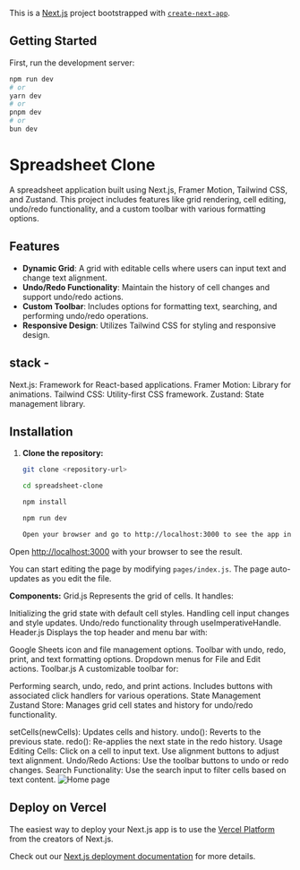 This is a [Next.js](https://nextjs.org/) project bootstrapped with [`create-next-app`](https://github.com/vercel/next.js/tree/canary/packages/create-next-app).

## Getting Started

First, run the development server:

```bash
npm run dev
# or
yarn dev
# or
pnpm dev
# or
bun dev
```
# Spreadsheet Clone

A spreadsheet application built using Next.js, Framer Motion, Tailwind CSS, and Zustand. This project includes features like grid rendering, cell editing, undo/redo functionality, and a custom toolbar with various formatting options.

## Features

- **Dynamic Grid**: A grid with editable cells where users can input text and change text alignment.
- **Undo/Redo Functionality**: Maintain the history of cell changes and support undo/redo actions.
- **Custom Toolbar**: Includes options for formatting text, searching, and performing undo/redo operations.
- **Responsive Design**: Utilizes Tailwind CSS for styling and responsive design.

## stack -
Next.js: Framework for React-based applications.
Framer Motion: Library for animations.
Tailwind CSS: Utility-first CSS framework.
Zustand: State management library.

## Installation

1. **Clone the repository:**

   ```bash
   git clone <repository-url>

   cd spreadsheet-clone

   npm install

   npm run dev

   Open your browser and go to http://localhost:3000 to see the app in action.


Open [http://localhost:3000](http://localhost:3000) with your browser to see the result.

You can start editing the page by modifying `pages/index.js`. The page auto-updates as you edit the file.

**Components:**
Grid.js
Represents the grid of cells. It handles:

Initializing the grid state with default cell styles.
Handling cell input changes and style updates.
Undo/redo functionality through useImperativeHandle.
Header.js
Displays the top header and menu bar with:

Google Sheets icon and file management options.
Toolbar with undo, redo, print, and text formatting options.
Dropdown menus for File and Edit actions.
Toolbar.js
A customizable toolbar for:

Performing search, undo, redo, and print actions.
Includes buttons with associated click handlers for various operations.
State Management
Zustand Store: Manages grid cell states and history for undo/redo functionality.

setCells(newCells): Updates cells and history.
undo(): Reverts to the previous state.
redo(): Re-applies the next state in the redo history.
Usage
Editing Cells: Click on a cell to input text. Use alignment buttons to adjust text alignment.
Undo/Redo Actions: Use the toolbar buttons to undo or redo changes.
Search Functionality: Use the search input to filter cells based on text content.
![Home page](https://github.com/user-attachments/assets/d0174c89-e8c1-4679-a5bb-f354e79b64d4)

## Deploy on Vercel

The easiest way to deploy your Next.js app is to use the [Vercel Platform](https://vercel.com/new?utm_medium=default-template&filter=next.js&utm_source=create-next-app&utm_campaign=create-next-app-readme) from the creators of Next.js.

Check out our [Next.js deployment documentation](https://nextjs.org/docs/deployment) for more details.

